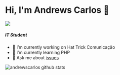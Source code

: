 # Hi, I'm Andrews Carlos 👋

[<img src="https://img.icons8.com/color/30/000000/linkedin.png"/>](https://www.linkedin.com/in/andrews-carlos-608900143/) 

##### IT Student

- 🔭 I’m currently working on Hat Trick Comunicação
- 🌱 I’m currently learning PHP
- 💬 Ask me about [issues](https://github.com/andrewscarlos/andrewscarlos/issues)

![andrewscarlos github stats](https://github-readme-stats.vercel.app/api?username=andrewscarlos&theme=dark&show_icons=true)



<!--
**andrewscarlos/andrewscarlos** is a ✨ _special_ ✨ repository because its `README.md` (this file) appears on your GitHub profile.

Here are some ideas to get you started:

* 🔭 I’m currently working on Pontte
- 🌱 I’m currently learning ReactJs, NodeJs and Python
- 👯 I’m looking to collaborate on ...
- 🤔 I’m looking for help with ...
- 💬 Ask me about ...
- 📫 How to reach me: ...
-->

